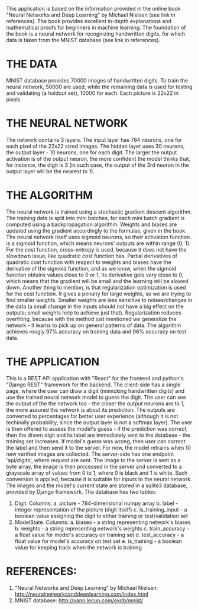 This application is based on the information provided in the online book "Neural Networks and Deep Learning" by Michael Nielsen (see link in references). The book provides excellent in-depth explanations and mathematical proofs for beginners in machine learning. The foundation of the book is a neural network for recognizing handwritten digits, for which data is taken from the MNIST database (see link in references).

# THE DATA
MNIST database provides 70000 images of handwritten digits. To train the neural network, 50000 are used, while the remaining data is used for testing and validating (a holdout set), 10000 for each. Each picture is 22x22 in pixels.

# THE NEURAL NETWORK
The network contains 3 layers. The input layer has 784 neurons, one for each pixel of the 22x22 sized images. The hidden layer uses 30 neurons, the output layer - 10 neurons, one for each digit. The larger the output activation is of the output neuron, the more confident the model thinks that, for instance, the digit is 3 (in such case, the output of the 3rd neuron in the output layer will be the nearest to 1). 

# THE ALGORITHM
The neural network is trained using a stochastic gradient descent algorithm. The training data is split into mini batches, for each mini batch gradient is computed using a backpropagation algorithm. Weights and biases are updated using the gradient accordingly to the formulas, given in the book. The neural network itself uses sigmoid neurons, so their activation function is a sigmoid function, which means neurons' outputs are within range (0; 1). For the cost function, cross-entropy is used, because it does not have the slowdown issue, like quadratic cost function has. Partial derivatives of quadratic cost function with respect to weights and biases have the derivative of the sigmoid function, and as we know, when the sigmoid function obtains values close to 0 or 1, its derivative gets very close to 0, which means that the gradient will be small and the learning will be slowed down. Another thing to mention, is that regularization optimization is used for the cost function. It gives a penalty for large weights, so we are trying to find smaller weights. Smaller weights are less sensitive to noises/changes in the data (a small change in the inputs should not have a big effect on the outputs; small weights help to achieve just that). Regularization reduces overfiting, because with the method just mentioned we generalize the network - it learns to pick up on general patterns of data. The algorithm achieves rougly 97% accuracy on training data and 96% accuracy on test data.

# THE APPLICATION
This is a REST API application with "React" for the frontend and python's "Django REST" framework for the backend. The client-side has a single page, where the user can draw a digit (mimicking handwritten digits) and use the trained neural network model to guess the digit. The user can see the output of the the network too - the closer the output neurons are to 1, the more assured the network is about its prediction. The outputs are converted to percentages for better user experience (although it is not techinally probability, since the output layer is not a softmax layer). The user is then offered to assess the model's guess - if the prediction was correct, then the drawn digit and its label are immediately sent to the database - the training set increases. If model's guess was wrong, then user can correct the label and then send it to the server. For now, the model retrains when 10 new verified images are collected. The server-side has one endpoint 'api/digits', where request are sent. The image to the server is sent as a byte array, the image is then prccessed in the server and converted to a grayscale array of values from 0 to 1, where 0 is black and 1 is white. Such conversion is applied, because it is suitable for inputs to the neural network. The images and the model's current state are stored in a sqlite3 database, provided by Django framework. The database has two tables:
  1. Digit. Columns:
    a. picture - 784-dimensional numpy array
    b. label - integer representation of the picture (digit itself)
    c. is_training_input - a boolean value assigning the digit to either training or test/validation set
  2. ModelState. Columns:
    a. biases - a string representing network's biases
    b. weights - a string representing network's weights
    c. train_accuracy - a float value for model's accuracy on training set
    d. test_accuracy - a float value for model's accuracy on test set
    e. is_training - a boolean value for keeping track when the network is training

# REFERENCES:
  1. "Neural Networks and Deep Learning" by Michael Nielsen: http://neuralnetworksanddeeplearning.com/index.html
  2. MNIST database: http://yann.lecun.com/exdb/mnist/ 
